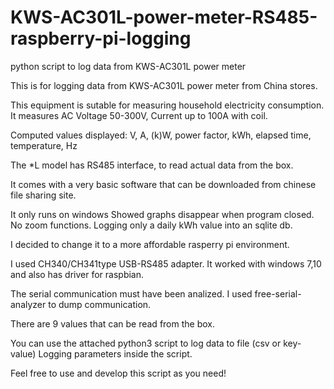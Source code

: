 # KWS-AC301L-power-meter-RS485-raspberry-pi-logging
python script to log data from KWS-AC301L power meter

This is for logging data from KWS-AC301L power meter
from China stores.

This equipment is sutable for measuring household electricity consumption.
It measures AC Voltage 50-300V, Current up to 100A with coil.

Computed values displayed:
V, A, (k)W, power factor, kWh, elapsed time, temperature, Hz

The *L model has RS485 interface, to read actual data from the box.

It comes with a very basic software that can be downloaded from chinese file sharing
site.

It only runs on windows
Showed graphs disappear when program closed.
No zoom functions.
Logging only a daily kWh value into an sqlite db.


I decided to change it to a more affordable rasperry pi environment.

I used CH340/CH341type USB-RS485 adapter. It worked with windows 7,10 and
also has driver for raspbian.

The serial communication must have been analized.
I used free-serial-analyzer to dump communication.

There are 9 values that can be read from the box.

You can use the attached python3 script to log data to file (csv or key-value)
Logging parameters inside the script.

Feel free to use and develop this script as you need!
